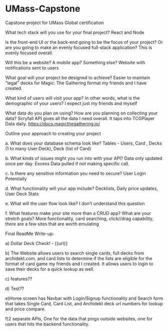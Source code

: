 # UMass-Capstone
Capstone project for UMass Global certification

What tech stack will you use for your final project?
React and Node


Is the front-end UI or the back-end going to be the focus of your project? Or are you going to make an evenly focused full-stack application?
This is evenly focused overall.


Will this be a website? A mobile app? Something else?
Website with notifications sent to users


What goal will your project be designed to achieve?
Easier to maintain "legal" decks for Magic: The Gathering format my friends and I have created.


What kind of users will visit your app? In other words, what is the demographic of your users?
I expect just my friends and myself


What data do you plan on using? How are you planning on collecting your data?
Scryfall API gives all the data I need overall. It taps into TCGPlayer Data daily.
https://docs.magicthegathering.io/


Outline your approach to creating your project

a. What does your database schema look like? Tables - Users, Card , Decks (1 to many User:Deck), Deck (list of Card)

b. What kinds of issues might you run into with your API? Data only updated once per day. Excess Data pulled if not making specific call. 

c. Is there any sensitive information you need to secure? User Login Potentially 

d. What functionality will your app include? Decklists, Daily price updates, User Deck Stats 

e. What will the user flow look like? I don't understand this question 

f. What features make your site more than a CRUD app? What are your stretch goals? More functionality, card searching, click//drag capability, there are a few sites that are worth emulating


Final ReadMe Write-up:

a) Dollar Deck Check! - {{url}}

b) The Website allows users to search single cards, full decks from archidekt.com, and card lists to determine if the lists are eligible for the format of card game my friends and I created.  It allows users to login to save their decks for a quick lookup as well.

c) features??

d) Test??

e)Home screen has Navbar with Login/Signup functionality and Search form that takes Single Card, Card List, and Archidekt deck url numbers for lookup and price compare.

f)2 separate APIs, One for the data that pings outside websites, one for users that hits the backend functionality.

